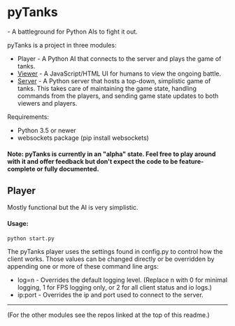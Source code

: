 # pyTanks
 \- A battleground for Python AIs to fight it out.

pyTanks is a project in three modules:
- Player - A Python AI that connects to the server and plays the game of tanks.
- [Viewer](https://github.com/JoelEager/pyTanks.Viewer) - A JavaScript/HTML UI for humans to view the ongoing battle.
- [Server](https://github.com/JoelEager/pyTanks.Server) - A Python server that hosts a top-down, simplistic game of tanks. This takes care of maintaining the game state, handling commands from the players, and sending game state updates to both viewers and players.

Requirements:
- Python 3.5 or newer
- websockets package (pip install websockets)

#### Note: pyTanks is currently in an "alpha" state. Feel free to play around with it and offer feedback but don't expect the code to be feature-complete or fully documented.

## Player
Mostly functional but the AI is very simplistic.

#### Usage:
```python start.py```

The pyTanks player uses the settings found in config.py to control how the client works. Those values can be changed directly or be overridden by appending one or more of these command line args:
- log=n - Overrides the default logging level. (Replace n with 0 for minimal logging, 1 for FPS logging only, or 2 for all client status and io logs.)
- ip:port - Overrides the ip and port used to connect to the server.

---
(For the other modules see the repos linked at the top of this readme.)